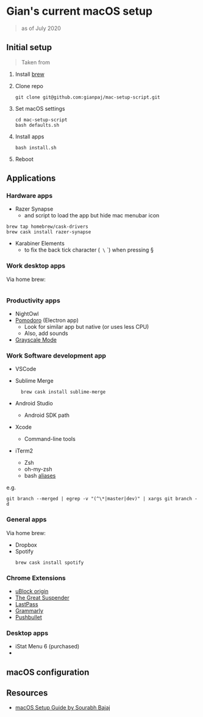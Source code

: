 # Gian's current macOS setup

> as of July 2020

## Initial setup

> Taken from 

1. Install [brew](https://brew.sh/)
2. Clone repo

    ```
    git clone git@github.com:gianpaj/mac-setup-script.git
    ```

1. Set macOS settings

    ```
    cd mac-setup-script
    bash defaults.sh
    ```

1. Install apps 

    ```
    bash install.sh
    ```
1. Reboot

## Applications

### Hardware apps

- Razer Synapse
  - and script to load the app but hide mac menubar icon

```
brew tap homebrew/cask-drivers
brew cask install razer-synapse
```

- Karabiner Elements
  - to fix the back tick character (` \` `) when pressing §

### Work desktop apps

Via home brew:

```

```

### Productivity apps

- NightOwl
- [Pomodoro](https://github.com/G07cha/pomodoro) (Electron app)
  - Look for similar app but native (or uses less CPU)
  - Also, add sounds 
- [Grayscale Mode](https://github.com/rkbhochalya/grayscale-mode)

### Work Software development app

- VSCode
- Sublime Merge

  ```
    brew cask install sublime-merge
  ```
- Android Studio
  - Android SDK path
- Xcode
  - Command-line tools
- iTerm2
  - Zsh
  - oh-my-zsh
  - bash [aliases](./bash/.aliases)

e.g.

    git branch --merged | egrep -v "(^\*|master|dev)" | xargs git branch -d

### General apps

Via home brew:

- Dropbox
- Spotify
  ```
  brew cask install spotify
  ```


### Chrome Extensions

- [uBlock origin](https://chrome.google.com/webstore/detail/ublock-origin/cjpalhdlnbpafiamejdnhcphjbkeiagm)
- [The Great Suspender](https://chrome.google.com/webstore/detail/the-great-suspender/klbibkeccnjlkjkiokjodocebajanakg)
- [LastPass](https://chrome.google.com/webstore/detail/lastpass-free-password-ma/hdokiejnpimakedhajhdlcegeplioahd)
- [Grammarly](https://chrome.google.com/webstore/detail/grammarly-for-chrome/kbfnbcaeplbcioakkpcpgfkobkghlhen)
- [Pushbullet](https://chrome.google.com/webstore/detail/pushbullet/chlffgpmiacpedhhbkiomidkjlcfhogd)

### Desktop apps

- iStat Menu 6 (purchased)
- 


## macOS configuration

## Resources

- [macOS Setup Guide by Sourabh Bajaj](https://sourabhbajaj.com/mac-setup/)